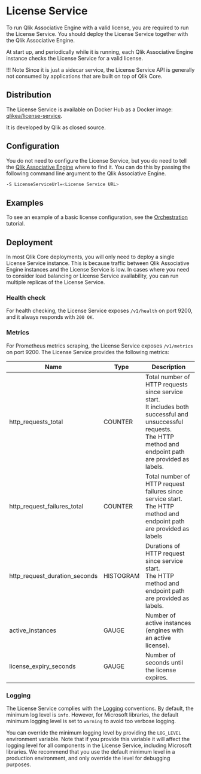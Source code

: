 # License Service

To run Qlik Associative Engine with a valid license, you are required to run the License Service.
You should deploy the License Service together with the Qlik Associative Engine.

At start up, and periodically while it is running,
each Qlik Associative Engine instance checks the License Service for a valid license.

!!! Note
    Since it is just a sidecar service, the License Service API is generally
    not consumed by applications that are built on top of Qlik Core.

## Distribution

The License Service is available on Docker Hub as a Docker image: [qlikea/license-service](https://hub.docker.com/r/qlikea/license-service).

It is developed by Qlik as closed source.

## Configuration

You do not need to configure the License Service,
but you do need to tell the [Qlik Associative Engine](./qix-engine/introduction.md) where to find it.
You can do this by passing the following command line argument to the Qlik Associative Engine.

```sh
-S LicenseServiceUrl=<License Service URL>
```

## Examples

To see an example of a basic license configuration, see the [Orchestration](../tutorials/orchestration.md) tutorial.

## Deployment

In most Qlik Core deployments, you will only need to deploy a single License Service instance.
This is because traffic between Qlik Associative Engine instances and the License Service is low.
In cases where you need to consider load balancing or License Service availability,
you can run multiple replicas of the License Service.

### Health check

For health checking, the License Service exposes `/v1/health` on port 9200, and it always responds with `200 OK`.

### Metrics

For Prometheus metrics scraping, the License Service exposes `/v1/metrics` on port 9200.
The License Service provides the following metrics:

| Name | Type | Description |
| ---- | ---- | ----------- |
| http_requests_total | COUNTER | Total number of HTTP requests since service start.<br>It includes both successful and unsuccessful requests.<br>The HTTP method and endpoint path are provided as labels. |
| http_request_failures_total | COUNTER | Total number of HTTP request failures since service start.<br>The HTTP method and endpoint path are provided as labels |
| http_request_duration_seconds | HISTOGRAM | Durations of HTTP request since service start.<br>The HTTP method and endpoint path are provided as labels. |
| active_instances | GAUGE | Number of active instances (engines with an active license). |
| license_expiry_seconds | GAUGE | Number of seconds until the license expires. |

### Logging

The License Service complies with the [Logging](../conventions/logging.md) conventions.
By default, the minimum log level is `info`.
However, for Microsoft libraries, the default minimum logging level is set to `warning` to avoid too verbose logging.

You can override the minimum logging level by providing the `LOG_LEVEL` environment variable.
Note that if you provide this variable it will affect the logging level for all components in the License Service,
including Microsoft libraries.
We recommend that you use the default minimum level in a production environment,
and only override the level for debugging purposes.
